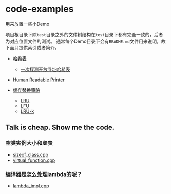 # code-examples
用来放置一些小Demo

项目根目录下除`test`目录之外的文件树结构在`test`目录下都有完全一致的，后者为对应位置文件的测试。
通常每个Demo目录下会有`README.md`文件用来说明，故下面只提供索引或者简介。

+ [哈希表](./HashTable/)
  + [一次探测开放寻址哈希表](./HashTable/OpenAddressing.h)

+ [Human Readable Printer](./ObjPrint/)

+ [缓存替换策略](./CacheImpl/)
  + [LRU](./CacheImpl/LRU.h)
  + [LFU](./CacheImpl/LFU.h)
  + [LRU-k](./CacheImpl/README.md#lru-k)

## Talk is cheap. Show me the code.

### 空类实例大小和虚表

+ [sizeof_class.cpp](./example/sizeof_class.cpp)
+ [virtual_function.cpp](./example/virtual_function.cpp)

### 编译器是怎么处理lambda的呢？

+ [lambda_impl.cpp](./example/lambda_impl.cpp)
